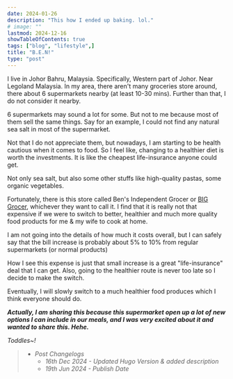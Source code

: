 ```yaml
---
date: 2024-01-26
description: "This how I ended up baking. lol."
# image: ""
lastmod: 2024-12-16
showTableOfContents: true
tags: ["blog", "lifestyle",]
title: "B.E.N!"
type: "post"
---
```



I live in Johor Bahru, Malaysia. Specifically, Western part of Johor. Near Legoland Malaysia.
In my area, there aren't many groceries store around, there about 6 supermarkets nearby (at least 10-30 mins). Further than that, I do not consider it nearby.

6 supermarkets may sound a lot for some. But not to me because most of them sell the same things. Say for an example, I could not find any natural sea salt in most of the supermarket.

Not that I do not appreciate them, but nowadays, I am starting to be health cautious when it comes to food.
So I feel like, changing to a healthier diet is worth the investments. It is like the cheapest life-insurance anyone could get.

Not only sea salt, but also some other stuffs like high-quality pastas, some organic vegetables.

Fortunately, there is this store called Ben's Independent Grocer or [BIG Grocer](https://big.com.my/), whichever they want to call it.
I find that it is really not that expensive if we were to switch to better, healthier and much more quality food products for me & my wife to cook at home.

I am not going into the details of how much it costs overall, but I can safely say that the bill increase is probably about 5% to 10% from regular supermarkets (or normal products)

How I see this expense is just that small increase is a great "life-insurance" deal that I can get. Also, going to the healthier route is never too late so I decide to make the switch.

Eventually, I will slowly switch to a much healthier food produces which I think everyone should do.

***Actually, I am sharing this because this supermarket open up a lot of new options I can include in our meals, and I was very excited about it and wanted to share this. Hehe.***

*Toddles~!*

> - *Post Changelogs*
>   - *16th Dec 2024 - Updated Hugo Version & added description*
>   - *19th Jun 2024 - Publish Date*
